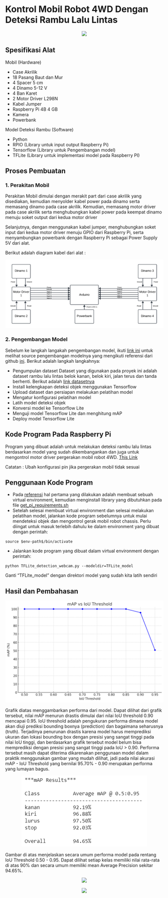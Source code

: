 # Kontrol Mobil Robot 4WD Dengan Deteksi Rambu Lalu Lintas

<p align="center">
   <img src="../doc/TFLite-vs-EdgeTPU.gif">
</p>

## Spesifikasi Alat
Mobil (Hardware)
* Case Akrilik
* 18 Pasang Baut dan Mur
* 4 Spacer 5 cm
* 4 Dinamo 5-12 V
* 4 Ban Karet
* 2 Motor Driver L298N
* Kabel Jumper
* Raspberry Pi 4B 4 GB
* Kamera
* Powerbank

Model Deteksi Rambu (Software)
* Python
* RPIO (Library untuk input output Raspberry Pi)
* Tensorflow (Library untuk Pengembangan model)
* TFLite (Library untuk implementasi model pada Raspberry PI)

## Proses Pembuatan

### 1. Perakitan Mobil
Perakitan Mobil dimulai dengan merakit part dari case akrilik yang disediakan, kemudian menyolder kabel power pada dinamo serta memasang dinamo pada case akrilik. Kemudian, memasang motor driver pada case akrilik serta menghubungkan kabel power pada keempat dinamo menuju soket output dari kedua motor driver

Selanjutnya, dengan menggunakan kabel jumper, menghubungkan soket input dari kedua motor driver menuju GPIO dari Raspberry Pi, serta menyambungkan powerbank dengan Raspberry Pi sebagai Power Supply 5V dari alat.

Berikut adalah diagram kabel dari alat :
<p align="center">
  <img src="/src/image/image3.png">
</p>

### 2. Pengembangan Model
Sebelum ke langkah langakah pengembangan model, ikuti [link ini](https://colab.research.google.com/drive/1yvxqzuNJgQZ4EPWkyVXEdsqmkMQCIvKV?usp=sharing) untuk melihat source pengembangan modelnya yang mengikuti referensi dari github [ini](https://github.com/EdjeElectronics/TensorFlow-Lite-Object-Detection-on-Android-and-Raspberry-Pi).
Berikut adalah langkah langkahnya:
* Pengumpulan dataset
Dataset yang digunakan pada proyek ini adalah dataset rambu lalu lintas belok kanan, belok kiri, jalan terus dan tanda berhenti. Berikut adalah [link datasetnya](https://app.roboflow.com/anggito/straightleftrightstop/3)
* Install kelengkapan deteksi objek menggunakan Tensorflow
* Upload dataset dan persiapan melakukan pelatihan model
* Mengatur konfigurasi pelatihan model
* Latih model deteksi objek
* Konversi model ke Tensorflow Lite
* Menguji model Tensorflow Lite dan menghitung mAP
* Deploy model Tensorflow Lite

## Kode Program Pada Raspberry Pi
Program yang dibuat adalah untuk melakukan deteksi rambu lalu lintas berdasarkan model yang sudah dikembangankan dan juga untuk mengontrol motor driver pergerakan mobil robot 4WD.
[This Link](/src/TFLite_detection_webcam.py)

Catatan : Ubah konfigurasi pin jika pergerakan mobil tidak sesuai


## Penggunaan Kode Program
* Pada [referensi](https://github.com/EdjeElectronics/TensorFlow-Lite-Object-Detection-on-Android-and-Raspberry-Pi) hal pertama yang dilakukan adalah membuat sebuah virtual environment, kemudian menginstall library yang dibutuhkan pada file [get_pi_requirements.sh](/src/get_pi_requirements.sh)
* Setelah selesai membuat virtual environment dan selesai melakukan pelatihan model, jalankan kode program sebelumnya untuk mulai mendeteksi objek dan mengontrol gerak mobil robot chassis. Perlu diingat untuk masuk terlebih dahulu ke dalam environment yang dibuat dengan perintah:

```
source $env-path$/bin/activate
```
* Jalankan kode program yang dibuat dalam virtual environment dengan perintah: 
```
python TFLite_detection_webcam.py --modeldir=TFLite_model
```
Ganti “TFLite_model” dengan direktori model yang sudah kita latih sendiri

## Hasil dan Pembahasan
<p align="center">
  <img src="/src/image/image2.png">
</p>
Grafik diatas menggambarkan performa dari model. Dapat dilihat dari grafik tersebut, nilai mAP menurun drastis dimulai dari nilai IoU threshold 0.90 mencapai 0.95. IoU threshold adalah pengukuran performa dimana model akan diuji prediksi bounding boxnya (prediction) dan bagaimana seharusnya (truth). Terjadinya penurunan drastis karena model harus memprediksi ukuran dan lokasi bounding box dengan presisi yang sangat tinggi pada nilai IoU tinggi, dan berdasarkan grafik tersebut model belum bisa memprediksi dengan presisi yang sangat tinggi pada IoU > 0.90. Performa tersebut masih dapat diterima dikarenakan penggunaan model dalam praktik menggunakan gambar yang mudah dilihat, jadi pada nilai akurasi mAP - IoU Threshold yang bernilai 95.70% - 0.90 merupakan performa yang lumayan bagus. 
<p align="center">
  <img src="/src/image/image5.png">
</p>
Gambar di atas menjelaskan secara umum performa model pada rentang IoU Threshold 0.50 - 0.95. Dapat dilihat setiap kelas memiliki nilai rata-rata di atas 90% dan secara umum memiliki mean Average Precision sekitar 94.65%.

<p align="center">
  <img src="/src/image/image1.png">
</p>
<p align="center">
  <img src="/src/image/image4.png">
</p>
